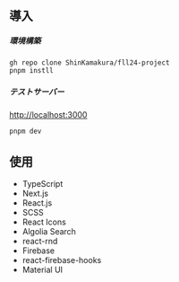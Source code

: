 ## 導入

##### 環境構築

```
gh repo clone ShinKamakura/fll24-project
pnpm instll
```

##### テストサーバー

[http://localhost:3000](http://localhost:3000)

```bash
pnpm dev
```

## 使用

- TypeScript
- Next.js
- React.js
- SCSS
- React Icons
- Algolia Search
- react-rnd
- Firebase
- react-firebase-hooks
- Material UI
